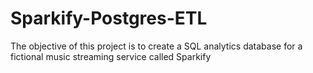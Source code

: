 # Sparkify-Postgres-ETL
The objective of this project is to create a SQL analytics database for a fictional music streaming service called Sparkify
